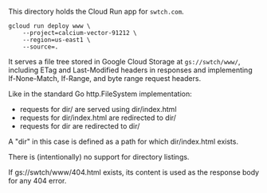 This directory holds the Cloud Run app for `swtch.com`.

	gcloud run deploy www \
		--project=calcium-vector-91212 \
		--region=us-east1 \
		--source=.

It serves a file tree stored in Google Cloud Storage at `gs://swtch/www/`,
including ETag and Last-Modified headers in responses and
implementing If-None-Match, If-Range, and byte range request headers.

Like in the standard Go http.FileSystem implementation:

 - requests for dir/ are served using dir/index.html
 - requests for dir/index.html are redirected to dir/
 - requests for dir are redirected to dir/

A "dir" in this case is defined as a path for which dir/index.html exists.

There is (intentionally) no support for directory listings.

If gs://swtch/www/404.html exists,
its content is used as the response body for any 404 error.
